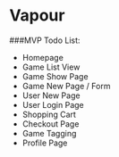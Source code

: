 Vapour
======

###MVP Todo List:
  - Homepage
  - Game List View
  - Game Show Page
  - Game New Page / Form
  - User New Page
  - User Login Page
  - Shopping Cart
  - Checkout Page
  - Game Tagging
  - Profile Page
